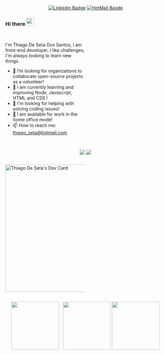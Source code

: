 <div align="center">
 
 [![Linkedin Badge](https://img.shields.io/badge/Thiago%20De%20Seta-blue?style=plastic&logo=linkedin&labelColor=blue&link=https://www.linkedin.com/in/thiago-de-seta/)](https://www.linkedin.com/in/thiago-de-seta/) [![HotMail Bagde](https://img.shields.io/badge/thiago__seta%40hotmail.com-blue?style=plastic&logo=Microsoft%20Outlook&link=mailto:thiago_seta@hotmail.com)](mailto:thiago_seta@hotmail.com)

 
</div>



### Hi there <img src="https://media.giphy.com/media/hvRJCLFzcasrR4ia7z/giphy.gif" width="25px">

<br/>

<div style="display: inline-block; width: 50%; vertical-align: top;">

 I'm Thiago De Seta Dos Santos, i am front-end developer, I like challenges, I'm always looking to learn new things.
 
 - :rocket: I’m looking for organizations to collaborate open-source projects as a volunteer!
- 🔭 I am currently learning and improving Node, Javascript, HTML and CSS !
- 🤔 I'm looking for helping with solving coding issues!
- 💬 I am available for work in the home office mode!
- 📫 How to reach me: thiago_seta@hotmail.com
<br/> 
</div>

<br/>

<div align="center"> 
 
 ![](https://img.shields.io/badge/OS-Linux-informational?style=flat&logo=<LOGO_NAME>&logoColor=white&color=2bbc8a)
 ![](https://img.shields.io/badge/Editor-VSCode-informational?style=flat&logo=<LOGO_NAME>&logoColor=white&color=2bbc8a)
 
</div>

<div style="display: inline-block; width: 50%; vertical-align: top;">

 <a href="https://app.daily.dev/1ThiagoSS"><img src="https://api.daily.dev/devcards/7130261b5a01441189e79b0571066518.png?r=ry3" width="400" alt="Thiago De Seta's Dev Card"/></a>
</div>



<br/>

<br/>


 <div align="center">
   
 </div>
 
 <div  align="center">
 <a href="https://github.com/ThiagoSS1"></a>
     <img height="150em" src="https://github-readme-stats.vercel.app/api?username=ThiagoSS1&hide_border=true&show_icons=true&theme=nightowl&include_all_commits=true&count_private=true"/> &nbsp;
     <img height="150em" src="https://github-readme-streak-stats.herokuapp.com/?user=ThiagoSS1&hide_border=true&theme=nightowl&show_icons=true"/>
     <img height="150em" src="https://github-readme-stats.vercel.app/api/top-langs/?username=ThiagoSS1&layout=compact&count_private=true&hide_border=true&theme=nightowl&show_icons=true">
</div>
 
  <br><br>
 
 

